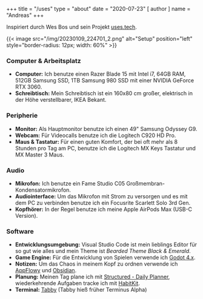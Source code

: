 +++
title = "/uses"
type = "about"
date = "2020-07-23"
[ author ]
  name = "Andreas"
+++

Inspiriert durch Wes Bos und sein Projekt [uses.tech](https://uses.tech).

{{< image src="/img/20230109_224701_2.png" alt="Setup" position="left" style="border-radius: 12px; width: 60%" >}}

### Computer & Arbeitsplatz

- **Computer:** Ich benutze einen Razer Blade 15 mit Intel i7, 64GB RAM, 512GB Samsung SSD, 1TB Samsung 980 SSD mit einer NVIDIA GeForce RTX 3060.
- **Schreibtisch:** Mein Schreibtisch ist ein 160x80 cm großer, elektrisch in der Höhe verstellbarer, IKEA Bekant.

### Peripherie

- **Monitor:** Als Hauptmonitor benutze ich einen 49" Samsung Odyssey G9.
- **Webcam:** Für Videocalls benutze ich die Logitech C920 HD Pro.
- **Maus & Tastatur:** Für einen guten Komfort, der bei oft mehr als 8 Stunden pro Tag am PC, benutze ich die Logitech MX Keys Tastatur und MX Master 3 Maus.

### Audio

- **Mikrofon:** Ich benutze ein Fame Studio C05 Großmembran-Kondensatormikrofon.
- **Audiointerface:** Um das Mikrofon mit Strom zu versorgen und es mit dem PC zu verbinden benutze ich ein Focusrite Scarlett Solo 3rd Gen.
- **Kopfhörer:** In der Regel benutze ich meine Apple AirPods Max (USB-C Version).

### Software

- **Entwicklungsumgebung:** Visual Studio Code ist mein lieblings Editor für so gut wie alles und mein Theme ist _Bearded Theme Black & Emerald_.
- **Game Engine:** Für die Entwicklung von Spielen verwende ich [Godot 4.x](https://godotengine.org).
- **Notizen:** Um das Chaos in meinem Kopf zu ordnen verwende ich [AppFlowy](https://appflowy.com) und [Obsidian](https://obsidian.md).
- **Planung:** Meinen Tag plane ich mit [Structured - Daily Planner](https://structured.app/), wiederkehrende Aufgaben tracke ich mit [HabitKit](https://www.habitkit.app).
- **Terminal:** [Tabby](https://tabby.sh) (Tabby hieß früher Terminus Alpha)
